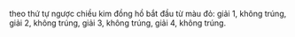 theo thứ tự ngược chiều kim đồng hồ bắt đầu từ màu đỏ: giải 1, không trúng, giải 2, không trúng, giải 3, không trúng, giải 4, không trúng.

